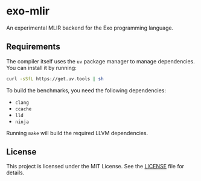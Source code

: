 # exo-mlir

An experimental MLIR backend for the Exo programming language.

## Requirements

The compiler itself uses the `uv` package manager to manage dependencies. You can install it by running:

```bash
curl -sSfL https://get.uv.tools | sh
```

To build the benchmarks, you need the following dependencies:

-   `clang`
-   `ccache`
-   `lld`
-   `ninja`

Running `make` will build the required LLVM dependencies.

## License

This project is licensed under the MIT License. See the [LICENSE](LICENSE) file for details.
